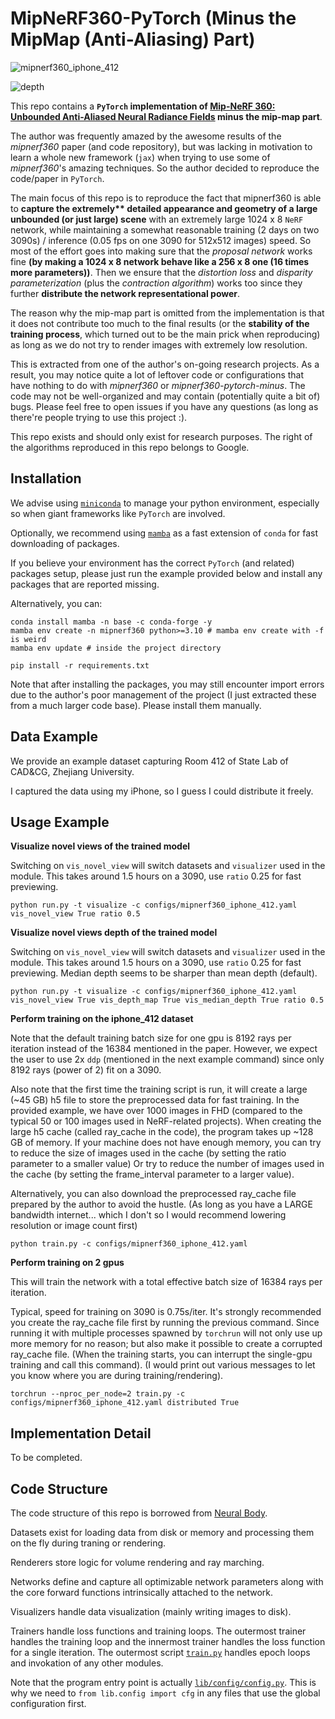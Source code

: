 # MipNeRF360-PyTorch (Minus the MipMap (Anti-Aliasing) Part)

![mipnerf360_iphone_412](readme.assets/mipnerf360_iphone_412.gif)

![depth](readme.assets/depth.gif)

<!-- <video src="readme.assets/mipnerf360_iphone_412.mp4"></video>

<video src="readme.assets/depth.mp4"></video> -->

This repo contains a **`PyTorch` implementation of [Mip-NeRF 360: Unbounded Anti-Aliased Neural Radiance Fields](https://arxiv.org/abs/2111.12077) minus the mip-map part**.

The author was frequently amazed by the awesome results of the _mipnerf360_ paper (and code repository), but was lacking in motivation to learn a whole new framework (`jax`) when trying to use some of _mipnerf360_'s amazing techniques. So the author decided to reproduce the code/paper in `PyTorch`.

The main focus of this repo is to reproduce the fact that mipnerf360 is able to **capture **the **extremely\*\*** detailed appearance** and geometry of a large unbounded (or just large) scene** with an extremely large 1024 x 8 `NeRF` network, while maintaining a somewhat reasonable training (2 days on two 3090s) / inference (0.05 fps on one 3090 for 512x512 images) speed. So most of the effort goes into making sure that the _proposal network_ works fine **(by making a 1024 x 8 network behave like a 256 x 8 one (16 times more parameters))**. Then we ensure that the _distortion loss_ and _disparity parameterization_ (plus the _contraction algorithm_) works too since they further **distribute the network representational power**.

The reason why the mip-map part is omitted from the implementation is that it does not contribute too much to the final results (or the **stability of the training process**, which turned out to be the main prick when reproducing) as long as we do not try to render images with extremely low resolution.

This is extracted from one of the author's on-going research projects. As a result, you may notice quite a lot of leftover code or configurations that have nothing to do with _mipnerf360_ or _mipnerf360-pytorch-minus_. The code may not be well-organized and may contain (potentially quite a bit of) bugs. Please feel free to open issues if you have any questions (as long as there're people trying to use this project :).

This repo exists and should only exist for research purposes. The right of the algorithms reproduced in this repo belongs to Google.

## Installation

We advise using [`miniconda`](https://conda.io/miniconda.html) to manage your python environment, especially so when giant frameworks like `PyTorch` are involved.

Optionally, we recommend using [`mamba`](https://mamba.readthedocs.io/en/latest/index.html) as a fast extension of `conda` for fast downloading of packages.

If you believe your environment has the correct `PyTorch` (and related) packages setup, please just run the example provided below and install any packages that are reported missing.

Alternatively, you can:

```shell
conda install mamba -n base -c conda-forge -y
mamba env create -n mipnerf360 python>=3.10 # mamba env create with -f is weird
mamba env update # inside the project directory

pip install -r requirements.txt
```

Note that after installing the packages, you may still encounter import errors due to the author's poor management of the project (I just extracted these from a much larger code base). Please install them manually.

## Data Example

We provide an example dataset capturing Room 412 of State Lab of CAD&CG, Zhejiang University.

I captured the data using my iPhone, so I guess I could distribute it freely.

## Usage Example

**Visualize novel views of the trained model**

Switching on `vis_novel_view` will switch datasets and `visualizer` used in the module.
This takes around 1.5 hours on a 3090, use `ratio` 0.25 for fast previewing.

```shell
python run.py -t visualize -c configs/mipnerf360_iphone_412.yaml vis_novel_view True ratio 0.5
```

**Visualize novel views depth of the trained model**

Switching on `vis_novel_view` will switch datasets and `visualizer` used in the module.
This takes around 1.5 hours on a 3090, use `ratio` 0.25 for fast previewing.
Median depth seems to be sharper than mean depth (default).

```shell
python run.py -t visualize -c configs/mipnerf360_iphone_412.yaml vis_novel_view True vis_depth_map True vis_median_depth True ratio 0.5
```

**Perform training on the iphone_412 dataset**

Note that the default training batch size for one gpu is 8192 rays per iteration instead of the 16384 mentioned in the paper.
However, we expect the user to use 2x `ddp` (mentioned in the next example command) since only 8192 rays (power of 2) fit on a 3090.

Also note that the first time the training script is run, it will create a large (~45 GB) h5 file to store the preprocessed data for fast training.
In the provided example, we have over 1000 images in FHD (compared to the typical 50 or 100 images used in NeRF-related projects).
When creating the large h5 cache (called ray_cache in the code), the program takes up ~128 GB of memory.
If your machine does not have enough memory, you can try to reduce the size of images used in the cache (by setting the ratio parameter to a smaller value)
Or try to reduce the number of images used in the cache (by setting the frame_interval parameter to a larger value).

Alternatively, you can also download the preprocessed ray_cache file prepared by the author to avoid the hustle.
(As long as you have a LARGE bandwidth internet... which I don't so I would recommend lowering resolution or image count first)

```shell
python train.py -c configs/mipnerf360_iphone_412.yaml
```

**Perform training on 2 gpus**

This will train the network with a total effective batch size of 16384 rays per iteration.

Typical, speed for training on 3090 is 0.75s/iter.
It's strongly recommended you create the ray_cache file first by running the previous command.
Since running it with multiple processes spawned by `torchrun` will not only use up more memory for no reason; but also make it possible to create a corrupted ray_cache file.
(When the training starts, you can interrupt the single-gpu training and call this command).
(I would print out various messages to let you know where you are during training/rendering).

```shell
torchrun --nproc_per_node=2 train.py -c configs/mipnerf360_iphone_412.yaml distributed True
```

## Implementation Detail

To be completed.

## Code Structure

The code structure of this repo is borrowed from [Neural Body](https://github.com/zju3dv/neuralbody).

Datasets exist for loading data from disk or memory and processing them on the fly during traning or rendering.

Renderers store logic for volume rendering and ray marching.

Networks define and capture all optimizable network parameters along with the core forward functions intrinsically attached to the network.

Visualizers handle data visualization (mainly writing images to disk).

Trainers handle loss functions and training loops. The outermost trainer handles the training loop and the innermost trainer handles the loss function for a single iteration. The outermost script [`train.py`](train.py) handles epoch loops and invokation of any other modules.

Note that the program entry point is actually [`lib/config/config.py`](lib/config/config.py). This is why we need to `from lib.config import cfg` in any files that use the global configuration first.
